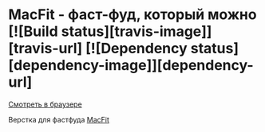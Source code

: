 # MacFit - фаст-фуд, который можно [![Build status][travis-image]][travis-url] [![Dependency status][dependency-image]][dependency-url]
[Смотреть в браузере](https://justafrontender.github.io/macfit)

Верстка для фастфуда [MacFit](https://vk.com/eatfit_family)